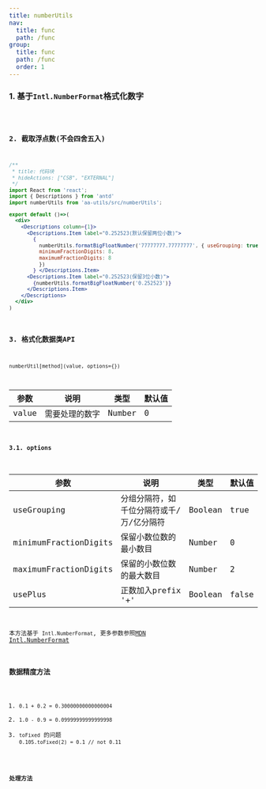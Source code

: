 ```yaml
---
title: numberUtils
nav:
  title: func
  path: /func
group:
  title: func
  path: /func
  order: 1
---
```


### 1. 基于`Intl.NumberFormat`格式化数字
<code desc="以上保留小数位均会四舍入" hideActions='["CSB", "EXTERNAL"]' src="./demo/index.jsx" />

### 2. 截取浮点数(不会四舍五入)
```jsx
/**
 * title: 代码块
 * hideActions: ["CSB", "EXTERNAL"]
 */
import React from 'react';
import { Descriptions } from 'antd'
import numberUtils from 'aa-utils/src/numberUtils';

export default ()=>(
  <div>
    <Descriptions column={1}>
      <Descriptions.Item label="0.252523(默认保留两位小数)">
        {
          numberUtils.formatBigFloatNumber('77777777.77777777', { useGrouping: true,
          minimumFractionDigits: 8,
          maximumFractionDigits: 8
          })
        } </Descriptions.Item>
      <Descriptions.Item label="0.252523(保留3位小数)">
        {numberUtils.formatBigFloatNumber('0.252523')}
      </Descriptions.Item>
    </Descriptions>
  </div>
)
```

### 3. 格式化数据类API
`numberUtil[method](value, options={})`

| 参数 | 说明 | 类型 | 默认值 |
| --- | --- | --- | --- |
| value | 需要处理的数字 | Number | 0 |

#### 3.1. options

| 参数 | 说明 | 类型 | 默认值 |
| --- | --- | --- | --- |
| useGrouping | 分组分隔符，如千位分隔符或千/万/亿分隔符 | Boolean | true |
| minimumFractionDigits | 保留小数位数的最小数目 | Number | 0 |
| maximumFractionDigits | 保留的小数位数的最大数目 | Number | 2 |
| usePlus | 正数加入prefix '+' | Boolean | false |



本方法基于 `Intl.NumberFormat`, 更多参数参照[MDN Intl.NumberFormat](https://developer.mozilla.org/zh-CN/docs/Web/JavaScript/Reference/Global_Objects/Intl/NumberFormat)

### 数据精度方法
1. `0.1 + 0.2 = 0.30000000000000004`
2. `1.0 - 0.9 = 0.09999999999999998`
3. `toFixed` 的问题 `0.105.toFixed(2) = 0.1 // not 0.11`

#### 处理方法
<code hideActions='["CSB", "EXTERNAL"]' src="./demo/precision.jsx" />
